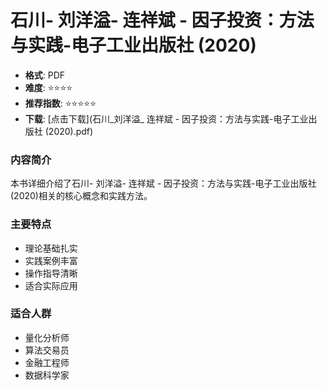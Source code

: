 # 石川- 刘洋溢- 连祥斌 - 因子投资：方法与实践-电子工业出版社 (2020)

- **格式**: PDF
- **难度**: ⭐⭐⭐⭐
- **推荐指数**: ⭐⭐⭐⭐⭐
- **下载**: [点击下载](石川_刘洋溢_ 连祥斌 - 因子投资：方法与实践-电子工业出版社 (2020).pdf)

### 内容简介

本书详细介绍了石川- 刘洋溢- 连祥斌 - 因子投资：方法与实践-电子工业出版社 (2020)相关的核心概念和实践方法。

### 主要特点

- 理论基础扎实
- 实践案例丰富
- 操作指导清晰
- 适合实际应用

### 适合人群

- 量化分析师
- 算法交易员
- 金融工程师
- 数据科学家
